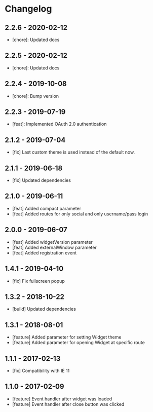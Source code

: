 # Changelog

## 2.2.6 - 2020-02-12

- [chore]: Updated docs

## 2.2.5 - 2020-02-12

- [chore]: Updated docs

## 2.2.4 - 2019-10-08

- [chore]: Bump version

## 2.2.3 - 2019-07-19

- [feat]: Implemented OAuth 2.0 authentication 
  
## 2.1.2 - 2019-07-04

- [fix] Last custom theme is used instead of the default now.

## 2.1.1 - 2019-06-18

- [fix] Updated dependencies

## 2.1.0 - 2019-06-11

- [feat] Added compact parameter
- [feat] Added routes for only social and only username/pass login

## 2.0.0 - 2019-06-07

- [feat] Added widgetVersion parameter
- [feat] Added externalWindow parameter
- [feat] Added registration event

## 1.4.1 - 2019-04-10

- [fix] Fix fullscreen popup

## 1.3.2 - 2018-10-22

- [build] Updated dependencies

## 1.3.1 - 2018-08-01

- [feature] Added parameter for setting Widget theme
- [feature] Added parameter for opening Widget at specific route

## 1.1.1 - 2017-02-13

- [fix] Compatibility with IE 11

## 1.1.0 - 2017-02-09

- [feature] Event handler after widget was loaded
- [feature] Event handler after close button was clicked
